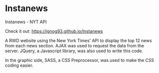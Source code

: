 # Instanews
Instanews - NYT API

Check it out: https://ignog93.github.io/Instanews

A RWD website using the New York Times' API to display the top 12 news from each news section.
AJAX was used to request the data from the server. JQuery, a Javascript library, was also used to write this code.

In the graphic side, SASS, a CSS Preprocessor, was used to make the CSS coding easier.
